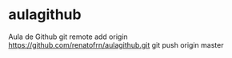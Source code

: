 # aulagithub
Aula de Github
git remote add origin https://github.com/renatofrn/aulagithub.git
git push origin master
